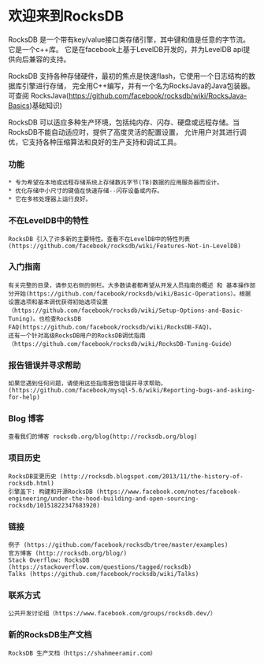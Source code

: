 # 欢迎来到RocksDB

RocksDB 是一个带有key/value接口类存储引擎，其中键和值是任意的字节流。它是一个c++库。
它是在facebook上基于LevelDB开发的，并为LevelDB api提供向后兼容的支持。

RocksDB 支持各种存储硬件，最初的焦点是快速flash，它使用一个日志结构的数据库引擎进行存储，
完全用C++编写，并有一个名为RocksJava的Java包装器。可查阅 RocksJava(https://github.com/facebook/rocksdb/wiki/RocksJava-Basics)基础知识)

RocksDB 可以适应多种生产环境，包括纯内存、闪存、硬盘或远程存储。当RocksDB不能自动适应时，提供了高度灵活的配置设置，
允许用户对其进行调优，它支持各种压缩算法和良好的生产支持和调试工具。

### 功能

    * 专为希望在本地或远程存储系统上存储数兆字节(TB)数据的应用服务器而设计。
    * 优化存储中小尺寸的键值在快速存储--闪存设备或内存。
    * 它在多核处理器上运行良好。
    
### 不在LevelDB中的特性

    RocksDB 引入了许多新的主要特性。查看不在LevelDB中的特性列表 (https://github.com/facebook/rocksdb/wiki/Features-Not-in-LevelDB)

### 入门指南

    有关完整的目录，请参见右侧的侧栏。大多数读者都希望从开发人员指南的概述 和 基本操作部分开始(https://github.com/facebook/rocksdb/wiki/Basic-Operations）。根据设置选项和基本调优获得初始选项设置（https://github.com/facebook/rocksdb/wiki/Setup-Options-and-Basic-Tuning)。也检查RocksDB FAQ(https://github.com/facebook/rocksdb/wiki/RocksDB-FAQ)。
    还有一个针对高级RocksDB用户的RocksDB调优指南（https://github.com/facebook/rocksdb/wiki/RocksDB-Tuning-Guide）

### 报告错误并寻求帮助

    如果您遇到任何问题，请使用这些指南报告错误并寻求帮助。(https://github.com/facebook/mysql-5.6/wiki/Reporting-bugs-and-asking-for-help)
 
### Blog 博客
   
    查看我们的博客 rocksdb.org/blog(http://rocksdb.org/blog)

### 项目历史

    RocksDB变更历史 (http://rocksdb.blogspot.com/2013/11/the-history-of-rocksdb.html)
    引擎盖下: 构建和开源RocksDB (https://www.facebook.com/notes/facebook-engineering/under-the-hood-building-and-open-sourcing-rocksdb/10151822347683920)
    
### 链接

    例子 (https://github.com/facebook/rocksdb/tree/master/examples)
    官方博客 (http://rocksdb.org/blog/)
    Stack Overflow: RocksDB (https://stackoverflow.com/questions/tagged/rocksdb)
    Talks (https://github.com/facebook/rocksdb/wiki/Talks)

### 联系方式

    公共开发讨论组（https://www.facebook.com/groups/rocksdb.dev/）

### 新的RocksDB生产文档

    RocksDB 生产文档（https://shahmeeramir.com）